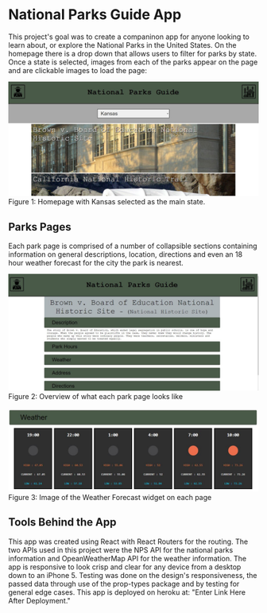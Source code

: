 # National Parks Guide App
This project's goal was to create a companinon app for anyone looking to learn about, or explore the National Parks in the United States. On the homepage there is a drop down that allows users to filter for parks by state. Once a state is selected, images from each of the parks appear on the page and are clickable images to load the page:

<img src='./homepage.JPG' alt="picture of the app's homepage">
Figure 1: Homepage with Kansas selected as the main state.
<br />

## Parks Pages
Each park page is comprised of a number of collapsible sections containing information on general descriptions, location, directions and even an 18 hour weather forecast for the city the park is nearest. 

<img src="parks1.JPG" alt="Individual park page">
Figure 2: Overview of what each park page looks like

<br />
<br />

<img src="weather.JPG" alt="Weather Forecast">
Figure 3: Image of the Weather Forecast widget on each page

## Tools Behind the App
This app was created using React with React Routers for the routing. The two APIs used in this project were the NPS API for the national parks information and OpeanWeatherMap API for the weather information. The app is responsive to look crisp and clear for any device from a desktop down to an iPhone 5. Testing was done on the design's responsiveness, the passed data through use of the prop-types package and by testing for general edge cases. This app is deployed on heroku at: "Enter Link Here After Deployment."

